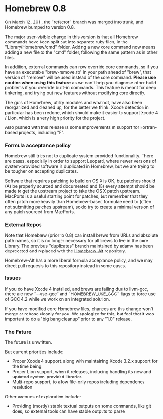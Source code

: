 # Homebrew 0.8
On March 12, 2011, the "refactor" branch was merged into trunk, and Homebrew bumped to version 0.8.

The major user-visible change in this version is that all Homebrew commands have been split out into separate ruby files, in the "Library/Homebrew/cmd" folder. Adding a new core command now means adding a new file to the "cmd" folder, following the same pattern as in other files.

In addition, external commands can now override core commands, so if you have an executable "brew-remove.rb" in your path ahead of "brew", that version of "remove" will be used instead of the core command. **Please use caution when using this feature** as we can't help you diagnose other build problems if you override built-in commands. This feature is meant for deep tinkering, and trying out new features without modifying core directly.

The guts of Homebrew, utility modules and whatnot, have also been reorganized and cleaned up, for the better we think. Xcode detection in particular has been redone, which should make it easier to support Xcode 4 / Lion, which is a very high priority for the project.

Also pushed with this release is some improvements in support for Fortran-based projects, including "R".

### Formula acceptance policy
Homebrew still tries not to duplicate system-provided functionality. There are cases, especially in order to support Leopard, where newer versions of system-provided software is duplicated in Homebrew, but we are trying to be tougher on accepting duplicates.

Software that requires patching to build on OS X is OK, but patches should (A) be properly sourced and documented and (B) every attempt should be made to get the upstream project to take the OS X patch upstream. MacPorts is a useful starting point for patches, but remember that they often patch more heavily than Homebrew-based formulae need to (often not submitting patches upstream), so do try to create a minimal version of any patch sourced from MacPorts.

### External Repos
Note that Homebrew (prior to 0.8) can install brews from URLs and absolute path names, so it is no longer necessary for all brews to live in the core Library. The previous "duplicates" branch maintained by adamv has been deprecated and replaced with the [Homebrew-Alt](https://github.com/adamv/homebrew-alt) repository.

Homebrew-Alt has a more liberal formula acceptance policy, and we may direct pull requests to this repository instead in some cases.

### Issues
If you do have Xcode 4 installed, and brews are failing due to llvm-gcc, there are new "--use-gcc" and "HOMEBREW_USE_GCC" flags to force use of GCC 4.2 while we work on an integrated solution.

If you have modified core Homebrew files, chances are this change won't merge or rebase cleanly for you. We apologize for this, but feel that it was important to do a "big bang cleanup" prior to any "1.0" release.

### The Future
The future is unwritten.

But current priorities include:

* Proper Xcode 4 support, along with maintaining Xcode 3.2.x support for the time being
* Proper Lion support, when it releases, including handling its new and updated system-provided libraries
* Multi-repo support, to allow file-only repos including dependency resolution

Other avenues of exploration include:

* Providing (mostly) stable textual outputs on some commands, like git does, so external tools can have stable outputs to parse
